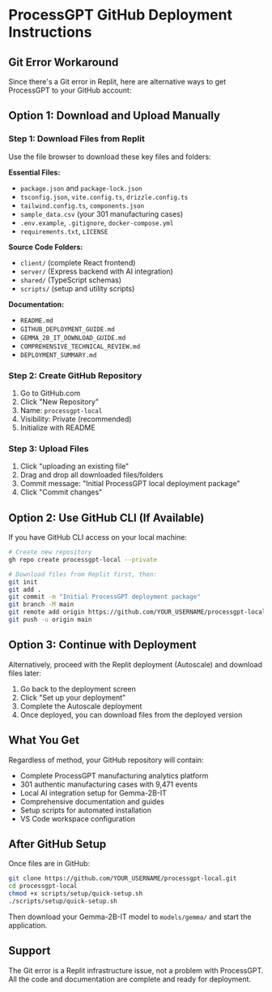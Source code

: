# ProcessGPT GitHub Deployment Instructions

## Git Error Workaround

Since there's a Git error in Replit, here are alternative ways to get ProcessGPT to your GitHub account:

## Option 1: Download and Upload Manually

### Step 1: Download Files from Replit
Use the file browser to download these key files and folders:

**Essential Files:**
- `package.json` and `package-lock.json`
- `tsconfig.json`, `vite.config.ts`, `drizzle.config.ts`
- `tailwind.config.ts`, `components.json`
- `sample_data.csv` (your 301 manufacturing cases)
- `.env.example`, `.gitignore`, `docker-compose.yml`
- `requirements.txt`, `LICENSE`

**Source Code Folders:**
- `client/` (complete React frontend)
- `server/` (Express backend with AI integration)
- `shared/` (TypeScript schemas)
- `scripts/` (setup and utility scripts)

**Documentation:**
- `README.md`
- `GITHUB_DEPLOYMENT_GUIDE.md`
- `GEMMA_2B_IT_DOWNLOAD_GUIDE.md`
- `COMPREHENSIVE_TECHNICAL_REVIEW.md`
- `DEPLOYMENT_SUMMARY.md`

### Step 2: Create GitHub Repository
1. Go to GitHub.com
2. Click "New Repository"
3. Name: `processgpt-local`
4. Visibility: Private (recommended)
5. Initialize with README

### Step 3: Upload Files
1. Click "uploading an existing file"
2. Drag and drop all downloaded files/folders
3. Commit message: "Initial ProcessGPT local deployment package"
4. Click "Commit changes"

## Option 2: Use GitHub CLI (If Available)

If you have GitHub CLI access on your local machine:

```bash
# Create new repository
gh repo create processgpt-local --private

# Download files from Replit first, then:
git init
git add .
git commit -m "Initial ProcessGPT deployment package"
git branch -M main
git remote add origin https://github.com/YOUR_USERNAME/processgpt-local.git
git push -u origin main
```

## Option 3: Continue with Deployment

Alternatively, proceed with the Replit deployment (Autoscale) and download files later:

1. Go back to the deployment screen
2. Click "Set up your deployment"
3. Complete the Autoscale deployment
4. Once deployed, you can download files from the deployed version

## What You Get

Regardless of method, your GitHub repository will contain:
- Complete ProcessGPT manufacturing analytics platform
- 301 authentic manufacturing cases with 9,471 events
- Local AI integration setup for Gemma-2B-IT
- Comprehensive documentation and guides
- Setup scripts for automated installation
- VS Code workspace configuration

## After GitHub Setup

Once files are in GitHub:

```bash
git clone https://github.com/YOUR_USERNAME/processgpt-local.git
cd processgpt-local
chmod +x scripts/setup/quick-setup.sh
./scripts/setup/quick-setup.sh
```

Then download your Gemma-2B-IT model to `models/gemma/` and start the application.

## Support

The Git error is a Replit infrastructure issue, not a problem with ProcessGPT. All the code and documentation are complete and ready for deployment.